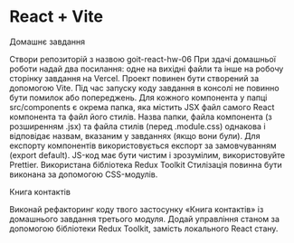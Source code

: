 # React + Vite

Домашнє завдання

Створи репозиторій з назвою goit-react-hw-06
При здачі домашньої роботи надай два посилання: одне на вихідні файли та інше на робочу сторінку завдання на Vercel.
Проект повинен бути створений за допомогою Vite.
Під час запуску коду завдання в консолі не повинно бути помилок або попереджень.
Для кожного компонента у папці src/components є окрема папка, яка містить JSX файл самого React компонента та файл його стилів. Назва папки, 
файла компонента (з розширенням .jsx) та файла стилів (перед .module.css) однакова і відповідає назвам, вказаним у завданнях (якщо вони були).
Для експорту компонентів використовується експорт за замовчуванням (export default).
JS-код має бути чистим і зрозумілим, використовуйте Prettier.
Використана бібліотека Redux Toolkit
Стилізація повинна бути виконана за допомогою CSS-модулів.


Книга контактів



Виконай рефакторинг коду твого застосунку «Книга контактів» із домашнього завдання третього модуля. Додай управління станом за допомогою 
бібліотеки Redux Toolkit, замість локального React стану.